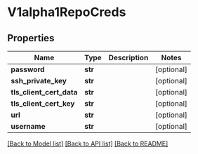 # V1alpha1RepoCreds

## Properties
Name | Type | Description | Notes
------------ | ------------- | ------------- | -------------
**password** | **str** |  | [optional] 
**ssh_private_key** | **str** |  | [optional] 
**tls_client_cert_data** | **str** |  | [optional] 
**tls_client_cert_key** | **str** |  | [optional] 
**url** | **str** |  | [optional] 
**username** | **str** |  | [optional] 

[[Back to Model list]](../README.md#documentation-for-models) [[Back to API list]](../README.md#documentation-for-api-endpoints) [[Back to README]](../README.md)


